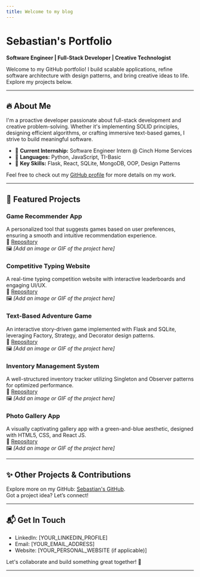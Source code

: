 ```yaml
---
title: Welcome to my blog
---
```


# Sebastian's Portfolio  
**Software Engineer | Full-Stack Developer | Creative Technologist**

Welcome to my GitHub portfolio! I build scalable applications, refine software architecture with design patterns, and bring creative ideas to life. Explore my projects below.

---

## 🔥 About Me  
I'm a proactive developer passionate about full-stack development and creative problem-solving. Whether it's implementing SOLID principles, designing efficient algorithms, or crafting immersive text-based games, I strive to build meaningful software.  

- 🔹 **Current Internship:** Software Engineer Intern @ Cinch Home Services  
- 🔹 **Languages:** Python, JavaScript, TI-Basic  
- 🔹 **Key Skills:** Flask, React, SQLite, MongoDB, OOP, Design Patterns  

Feel free to check out my [GitHub profile](YOUR_GITHUB_PROFILE_LINK) for more details on my work.

---

## 🚀 Featured Projects  

### **Game Recommender App**  
A personalized tool that suggests games based on user preferences, ensuring a smooth and intuitive recommendation experience.  
🔗 [Repository](YOUR_GAME_RECOMMENDER_REPO_LINK)  
🖼️ _[Add an image or GIF of the project here]_

### **Competitive Typing Website**  
A real-time typing competition website with interactive leaderboards and engaging UI/UX.  
🔗 [Repository](YOUR_TYPING_WEBSITE_REPO_LINK)  
🖼️ _[Add an image or GIF of the project here]_

### **Text-Based Adventure Game**  
An interactive story-driven game implemented with Flask and SQLite, leveraging Factory, Strategy, and Decorator design patterns.  
🔗 [Repository](YOUR_ADVENTURE_GAME_REPO_LINK)  
🖼️ _[Add an image or GIF of the project here]_

### **Inventory Management System**  
A well-structured inventory tracker utilizing Singleton and Observer patterns for optimized performance.  
🔗 [Repository](YOUR_INVENTORY_SYSTEM_REPO_LINK)  
🖼️ _[Add an image or GIF of the project here]_

### **Photo Gallery App**  
A visually captivating gallery app with a green-and-blue aesthetic, designed with HTML5, CSS, and React JS.  
🔗 [Repository](YOUR_PHOTO_GALLERY_REPO_LINK)  
🖼️ _[Add an image or GIF of the project here]_

---

## ✨ Other Projects & Contributions  
Explore more on my GitHub: [Sebastian's GitHub](YOUR_GITHUB_PROFILE_LINK).  
Got a project idea? Let’s connect!

---

## 📬 Get In Touch  
- LinkedIn: [YOUR_LINKEDIN_PROFILE]  
- Email: [YOUR_EMAIL_ADDRESS]  
- Website: [YOUR_PERSONAL_WEBSITE (if applicable)]  

Let's collaborate and build something great together! 🚀  

---
